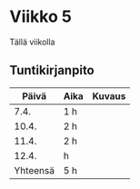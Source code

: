 # Viikko 5

Tällä viikolla


## Tuntikirjanpito

| Päivä | Aika | Kuvaus |
| ----- | ------------- | ------ |
| 7.4.  | 1 h            |  |
| 10.4.  | 2 h            |  |
| 11.4.  | 2 h            |  |
| 12.4.  |  h            |  |
| Yhteensä | 5 h         |        |
